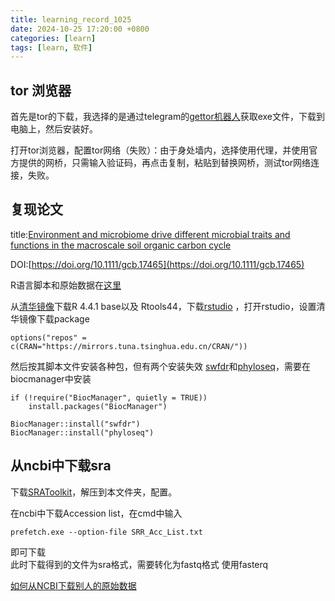 ```yaml
---
title: learning_record_1025
date: 2024-10-25 17:20:00 +0800
categories: [learn]
tags: [learn, 软件]
---
```


## tor 浏览器
首先是tor的下载，我选择的是通过telegram的[gettor机器人](https://t.me/gettor_bot)获取exe文件，下载到电脑上，然后安装好。

打开tor浏览器，配置tor网络（失败）：由于身处墙内，选择使用代理，并使用官方提供的网桥，只需输入验证码，再点击复制，粘贴到替换网桥，测试tor网络连接，失败。

## 复现论文

title:[Environment and microbiome drive different microbial traits and functions in the macroscale soil organic carbon cycle](https://doi.org/10.1111/gcb.17465)

DOI:[https://doi.org/10.1111/gcb.17465](https://doi.org/10.1111/gcb.17465)

R语言脚本和原始数据在[这里](https://www.research-collection.ethz.ch/handle/20.500.11850/685531)

从[清华镜像](https://mirrors.tuna.tsinghua.edu.cn/CRAN/)下载R 4.4.1 base以及 Rtools44，下载[rstudio](https://posit.co/download/rstudio-desktop/) ，打开rstudio，设置清华镜像下载package
```
options("repos" = c(CRAN="https://mirrors.tuna.tsinghua.edu.cn/CRAN/"))
```
然后按其脚本文件安装各种包，但有两个安装失效 [swfdr](https://bioconductor.org/packages/release/bioc/html/swfdr.html)和[phyloseq](https://bioconductor.org/packages/release/bioc/html/phyloseq.html)，需要在biocmanager中安装
```
if (!require("BiocManager", quietly = TRUE))
    install.packages("BiocManager")

BiocManager::install("swfdr")
BiocManager::install("phyloseq")
```
## 从ncbi中下载sra

下载[SRAToolkit](https://github.com/ncbi/sra-tools/wiki/01.-Downloading-SRA-Toolkit)，解压到本文件夹，配置。

在ncbi中下载Accession list，在cmd中输入<br>
```
prefetch.exe --option-file SRR_Acc_List.txt
```

即可下载<br>
此时下载得到的文件为sra格式，需要转化为fastq格式
使用fasterq

[如何从NCBI下载别人的原始数据](http://www.yingbio.com/article-35507-204466.html)

